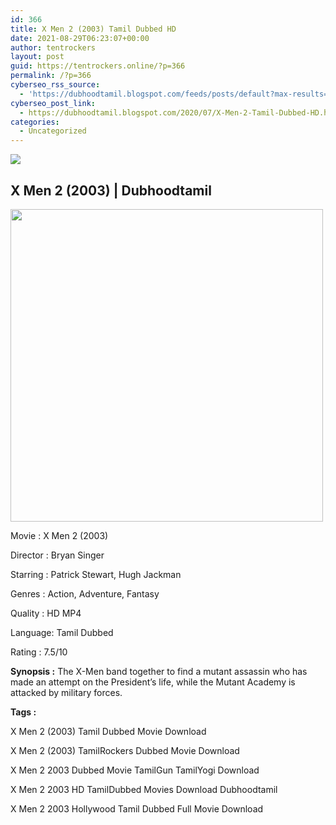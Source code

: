 ```yaml
---
id: 366
title: X Men 2 (2003) Tamil Dubbed HD
date: 2021-08-29T06:23:07+00:00
author: tentrockers
layout: post
guid: https://tentrockers.online/?p=366
permalink: /?p=366
cyberseo_rss_source:
  - 'https://dubhoodtamil.blogspot.com/feeds/posts/default?max-results=150&start-index=151'
cyberseo_post_link:
  - https://dubhoodtamil.blogspot.com/2020/07/X-Men-2-Tamil-Dubbed-HD.html
categories:
  - Uncategorized
---
```

<div class="media_block">
  <img src="https://1.bp.blogspot.com/-S-0Jf1T4xrs/XwL21MmtEjI/AAAAAAAAAMA/qepDucbqxEoMS3G-KfTnTULmTQV1piuOACK4BGAsYHg/s72-w500-h500-c/2.jpeg" class="media_thumbnail" />
</div>

<div dir="ltr" trbidi="on" readability="24.752">
  <h2>
    <b><span>X Men 2 (2003) | Dubhoodtamil</span></b>
  </h2>
  
  <div class="separator">
    <a href="https://1.bp.blogspot.com/-S-0Jf1T4xrs/XwL21MmtEjI/AAAAAAAAAMA/qepDucbqxEoMS3G-KfTnTULmTQV1piuOACK4BGAsYHg/s960/2.jpeg" imageanchor="1"><img loading="lazy" border="0" data-original-height="960" data-original-width="960" height="500" src="https://1.bp.blogspot.com/-S-0Jf1T4xrs/XwL21MmtEjI/AAAAAAAAAMA/qepDucbqxEoMS3G-KfTnTULmTQV1piuOACK4BGAsYHg/w500-h500/2.jpeg" width="500" /></a>
  </div>
  
  <p>
    Movie<span> </span>:<span> </span>X Men 2 (2003)
  </p>
  
  <p>
    Director<span> </span>:<span> </span>Bryan Singer
  </p>
  
  <p>
    Starring<span> </span>:<span> </span>Patrick Stewart, Hugh Jackman
  </p>
  
  <p>
    Genres<span> </span>:<span> </span>Action, Adventure, Fantasy
  </p>
  
  <p>
    Quality<span> </span>:<span> </span>HD MP4
  </p>
  
  <p>
    Language:<span> </span>Tamil Dubbed
  </p>
  
  <p>
    Rating<span> </span>:<span> </span>7.5/10
  </p>
  
  <p>
    <b>Synopsis :</b> The X-Men band together to find a mutant assassin who has made an attempt on the President&#8217;s life, while the Mutant Academy is attacked by military forces.
  </p>
  
  <p>
    <span><b><span>Tags :</span></b>&nbsp;</span>
  </p>
  
  <p>
    <span>X Men 2 (2003) Tamil Dubbed Movie Download</span>
  </p>
  
  <p>
    <span>X Men 2 (2003) TamilRockers Dubbed Movie Download</span>
  </p>
  
  <p>
    <span>X Men 2 2003 Dubbed Movie TamilGun TamilYogi Download</span>
  </p>
  
  <p>
    <span>X Men 2 2003 HD TamilDubbed Movies Download Dubhoodtamil</span>
  </p>
  
  <p>
    <span>X Men 2 2003 Hollywood Tamil Dubbed Full Movie Download</span>
  </p>
</div>